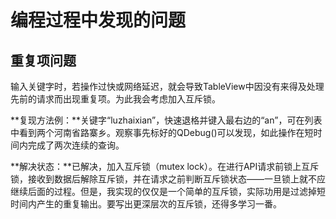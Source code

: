 # 编程过程中发现的问题

## 重复项问题

输入关键字时，若操作过快或网络延迟，就会导致TableView中因没有来得及处理先前的请求而出现重复项。为此我会考虑加入互斥锁。

**复现方法例：**关键字“luzhaixian”，快速退格并键入最右边的“an”，可在列表中看到两个河南省路寨乡。观察事先标好的QDebug()可以发现，如此操作在短时间内完成了两次连续的查询。

**解决状态：**已解决，加入互斥锁（mutex lock）。在进行API请求前锁上互斥锁，接收到数据后解除互斥锁，并在请求之前判断互斥锁状态——一旦锁上就不应继续后面的过程。但是，我实现的仅仅是一个简单的互斥锁，实际功用是过滤掉短时间内产生的重复输出。要写出更深层次的互斥锁，还得多学习一番。



